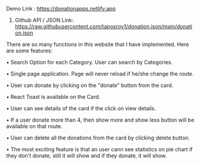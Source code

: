 Demo Link : https://donationapps.netlify.app

1. Github API / JSON Link: https://raw.githubusercontent.com/taposroy1/donation.json/main/donation.json

 There are so many functions in this website that I have implemented. Here are some features:

 • Search Option for each Category. User can search by Categories.

 • Single page application. Page will never reload if he/she change the route.

 • User can donate by clicking on the "donate" button from the card.

 • React Toast is available on the Card.

 • User can see details of the card if the click on view details. 

 • If a user donate more than 4, then show more and show less button will be available on that route. 

 • User can delete all the donations from the card by clicking delete button.
 
 • The most exciting feature is that an user cann see statistics on pie chart if they don't donate, still it will show and if they donate, it will show. 
